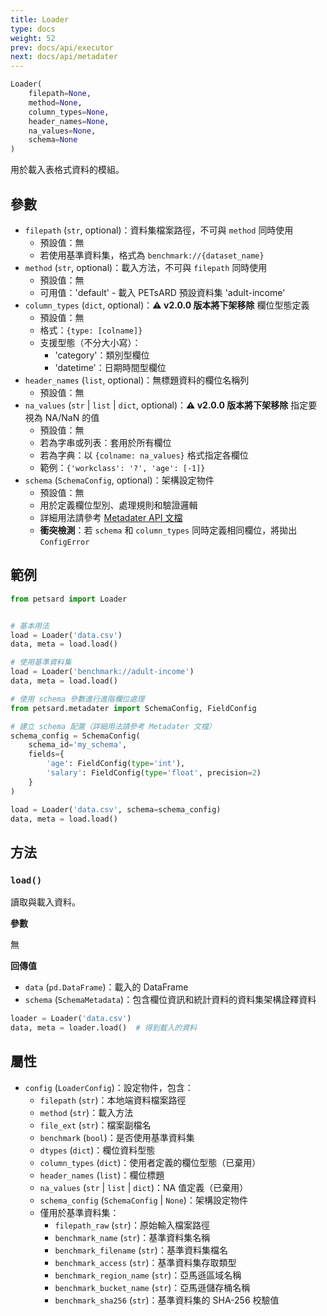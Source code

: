 ```yaml
---
title: Loader
type: docs
weight: 52
prev: docs/api/executor
next: docs/api/metadater
---
```



```python
Loader(
    filepath=None,
    method=None,
    column_types=None,
    header_names=None,
    na_values=None,
    schema=None
)
```

用於載入表格式資料的模組。

## 參數

- `filepath` (`str`, optional)：資料集檔案路徑，不可與 `method` 同時使用
  - 預設值：無
  - 若使用基準資料集，格式為 `benchmark://{dataset_name}`
- `method` (`str`, optional)：載入方法，不可與 `filepath` 同時使用
  - 預設值：無
  - 可用值：'default' - 載入 PETsARD 預設資料集 'adult-income'
- `column_types` (`dict`, optional)：**⚠️ v2.0.0 版本將下架移除** 欄位型態定義
  - 預設值：無
  - 格式：`{type: [colname]}`
  - 支援型態（不分大小寫）：
    - 'category'：類別型欄位
    - 'datetime'：日期時間型欄位
- `header_names` (`list`, optional)：無標題資料的欄位名稱列
  - 預設值：無
- `na_values` (`str` | `list` | `dict`, optional)：**⚠️ v2.0.0 版本將下架移除** 指定要視為 NA/NaN 的值
  - 預設值：無
  - 若為字串或列表：套用於所有欄位
  - 若為字典：以 `{colname: na_values}` 格式指定各欄位
  - 範例：`{'workclass': '?', 'age': [-1]}`
- `schema` (`SchemaConfig`, optional)：架構設定物件
  - 預設值：無
  - 用於定義欄位型別、處理規則和驗證邏輯
  - 詳細用法請參考 [Metadater API 文檔](../metadater)
  - **衝突檢測**：若 `schema` 和 `column_types` 同時定義相同欄位，將拋出 `ConfigError`

## 範例

```python
from petsard import Loader


# 基本用法
load = Loader('data.csv')
data, meta = load.load()

# 使用基準資料集
load = Loader('benchmark://adult-income')
data, meta = load.load()

# 使用 schema 參數進行進階欄位處理
from petsard.metadater import SchemaConfig, FieldConfig

# 建立 schema 配置（詳細用法請參考 Metadater 文檔）
schema_config = SchemaConfig(
    schema_id='my_schema',
    fields={
        'age': FieldConfig(type='int'),
        'salary': FieldConfig(type='float', precision=2)
    }
)

load = Loader('data.csv', schema=schema_config)
data, meta = load.load()
```

## 方法

### `load()`

讀取與載入資料。

**參數**

無

**回傳值**

- `data` (`pd.DataFrame`)：載入的 DataFrame
- `schema` (`SchemaMetadata`)：包含欄位資訊和統計資料的資料集架構詮釋資料

```python
loader = Loader('data.csv')
data, meta = loader.load()  # 得到載入的資料
```

## 屬性

- `config` (`LoaderConfig`)：設定物件，包含：
  - `filepath` (`str`)：本地端資料檔案路徑
  - `method` (`str`)：載入方法
  - `file_ext` (`str`)：檔案副檔名
  - `benchmark` (`bool`)：是否使用基準資料集
  - `dtypes` (`dict`)：欄位資料型態
  - `column_types` (`dict`)：使用者定義的欄位型態（已棄用）
  - `header_names` (`list`)：欄位標題
  - `na_values` (`str` | `list` | `dict`)：NA 值定義（已棄用）
  - `schema_config` (`SchemaConfig` | `None`)：架構設定物件
  - 僅用於基準資料集：
    - `filepath_raw` (`str`)：原始輸入檔案路徑
    - `benchmark_name` (`str`)：基準資料集名稱
    - `benchmark_filename` (`str`)：基準資料集檔名
    - `benchmark_access` (`str`)：基準資料集存取類型
    - `benchmark_region_name` (`str`)：亞馬遜區域名稱
    - `benchmark_bucket_name` (`str`)：亞馬遜儲存桶名稱
    - `benchmark_sha256` (`str`)：基準資料集的 SHA-256 校驗值
